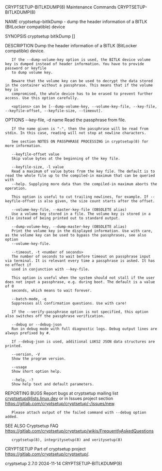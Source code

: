 CRYPTSETUP-BITLKDUMP(8)						     Maintenance Commands					       CRYPTSETUP-BITLKDUMP(8)

NAME
       cryptsetup-bitlkDump - dump the header information of a BITLK (BitLocker compatible) device

SYNOPSIS
       cryptsetup bitlkDump [<options>] <device>

DESCRIPTION
       Dump the header information of a BITLK (BitLocker compatible) device.

       If the --dump-volume-key option is used, the BITLK device volume key is dumped instead of header information. You have to provide password or keyfile
       to dump volume key.

       Beware that the volume key can be used to decrypt the data stored in the container without a passphrase. This means that if the volume key is
       compromised, the whole device has to be erased to prevent further access. Use this option carefully.

       <options> can be [--dump-volume-key, --volume-key-file, --key-file, --keyfile-offset, --keyfile-size, --timeout].

OPTIONS
       --key-file, -d name
	   Read the passphrase from file.

	   If the name given is "-", then the passphrase will be read from stdin. In this case, reading will not stop at newline characters.

	   See section NOTES ON PASSPHRASE PROCESSING in cryptsetup(8) for more information.

       --keyfile-offset value
	   Skip value bytes at the beginning of the key file.

       --keyfile-size, -l value
	   Read a maximum of value bytes from the key file. The default is to read the whole file up to the compiled-in maximum that can be queried with
	   --help. Supplying more data than the compiled-in maximum aborts the operation.

	   This option is useful to cut trailing newlines, for example. If --keyfile-offset is also given, the size count starts after the offset.

       --volume-key-file, --master-key-file (OBSOLETE alias)
	   Use a volume key stored in a file. The volume key is stored in a file instead of being printed out to standard output.

       --dump-volume-key, --dump-master-key (OBSOLETE alias)
	   Print the volume key in the displayed information. Use with care, as the volume key can be used to bypass the passphrases, see also option
	   --volume-key-file.

       --timeout, -t <number of seconds>
	   The number of seconds to wait before timeout on passphrase input via terminal. It is relevant every time a passphrase is asked. It has no effect if
	   used in conjunction with --key-file.

	   This option is useful when the system should not stall if the user does not input a passphrase, e.g. during boot. The default is a value of 0
	   seconds, which means to wait forever.

       --batch-mode, -q
	   Suppresses all confirmation questions. Use with care!

	   If the --verify-passphrase option is not specified, this option also switches off the passphrase verification.

       --debug or --debug-json
	   Run in debug mode with full diagnostic logs. Debug output lines are always prefixed by #.

	   If --debug-json is used, additional LUKS2 JSON data structures are printed.

       --version, -V
	   Show the program version.

       --usage
	   Show short option help.

       --help, -?
	   Show help text and default parameters.

REPORTING BUGS
       Report bugs at cryptsetup mailing list <cryptsetup@lists.linux.dev> or in Issues project section
       <https://gitlab.com/cryptsetup/cryptsetup/-/issues/new>.

       Please attach output of the failed command with --debug option added.

SEE ALSO
       Cryptsetup FAQ <https://gitlab.com/cryptsetup/cryptsetup/wikis/FrequentlyAskedQuestions>

       cryptsetup(8), integritysetup(8) and veritysetup(8)

CRYPTSETUP
       Part of cryptsetup project <https://gitlab.com/cryptsetup/cryptsetup/>.

cryptsetup 2.7.0							  2024-11-14						       CRYPTSETUP-BITLKDUMP(8)
